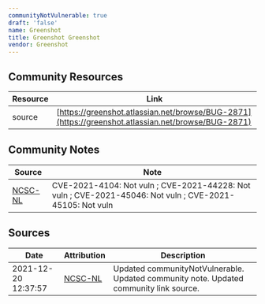 ```yaml
---
communityNotVulnerable: true
draft: 'false'
name: Greenshot
title: Greenshot Greenshot
vendor: Greenshot
---
```



## Community Resources
| Resource | Link |
| --- | --- |
| source | [https://greenshot.atlassian.net/browse/BUG-2871](https://greenshot.atlassian.net/browse/BUG-2871) |

## Community Notes
| Source | Note |
| --- | --- |
| [NCSC-NL](https://github.com/NCSC-NL/log4shell/blob/main/software/README.md) | CVE-2021-4104: Not vuln ; CVE-2021-44228: Not vuln ; CVE-2021-45046: Not vuln ; CVE-2021-45105: Not vuln </ul> |

## Sources
| Date | Attribution | Description |
| --- | --- | --- |
| 2021-12-20 12:37:57 | [NCSC-NL](https://github.com/NCSC-NL/log4shell/blob/main/software/README.md) | Updated communityNotVulnerable. Updated community note. Updated community link source.  |
